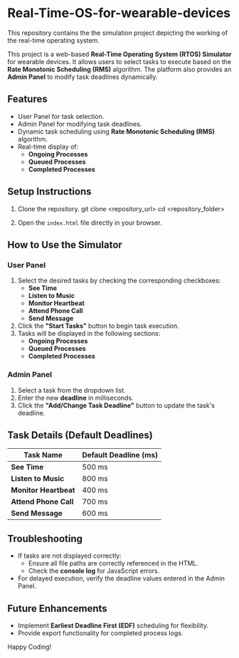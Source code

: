 # Real-Time-OS-for-wearable-devices
This repository contains the the simulation project depicting the working of the real-time operating system.


This project is a web-based **Real-Time Operating System (RTOS) Simulator** for wearable devices. It allows users to select tasks to execute based on the **Rate Monotonic Scheduling (RMS)** algorithm. The platform also provides an **Admin Panel** to modify task deadlines dynamically.

## Features
- User Panel for task selection.
- Admin Panel for modifying task deadlines.
- Dynamic task scheduling using **Rate Monotonic Scheduling (RMS)** algorithm.
- Real-time display of:
  - **Ongoing Processes**
  - **Queued Processes**
  - **Completed Processes**

## Setup Instructions
1. Clone the repository.
   git clone <repository_url>
   cd <repository_folder>
   
2. Open the `index.html` file directly in your browser.

## How to Use the Simulator
### User Panel
1. Select the desired tasks by checking the corresponding checkboxes:
   - **See Time**
   - **Listen to Music**
   - **Monitor Heartbeat**
   - **Attend Phone Call**
   - **Send Message**
2. Click the **"Start Tasks"** button to begin task execution.
3. Tasks will be displayed in the following sections:
   - **Ongoing Processes**
   - **Queued Processes**
   - **Completed Processes**

### Admin Panel
1. Select a task from the dropdown list.
2. Enter the new **deadline** in milliseconds.
3. Click the **"Add/Change Task Deadline"** button to update the task's deadline.

## Task Details (Default Deadlines)
| Task Name             | Default Deadline (ms)     |
|-----------------------|---------------------------|
| **See Time**          | 500 ms                    |
| **Listen to Music**   | 800 ms                    |
| **Monitor Heartbeat** | 400 ms                    |
| **Attend Phone Call** | 700 ms                    |
| **Send Message**      | 600 ms                    |

## Troubleshooting
- If tasks are not displayed correctly:
  - Ensure all file paths are correctly referenced in the HTML.
  - Check the **console log** for JavaScript errors.
- For delayed execution, verify the deadline values entered in the Admin Panel.

## Future Enhancements
- Implement **Earliest Deadline First (EDF)** scheduling for flexibility.
- Provide export functionality for completed process logs.

Happy Coding!

